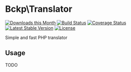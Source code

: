 Bckp\Translator
====================

[![Downloads this Month](https://img.shields.io/packagist/dm/bckp/translator-nette.svg)](https://packagist.org/packages/bckp/translator-nette)
[![Build Status](https://travis-ci.org/bckp/translator-nette.svg?branch=master)](https://travis-ci.org/bckp/translator-nette)
[![Coverage Status](https://coveralls.io/repos/github/bckp/translator-nette/badge.svg?branch=master)](https://coveralls.io/github/bckp/translator-nette?branch=master)
[![Latest Stable Version](https://poser.pugx.org/bckp/translator-nette/v/stable)](https://packagist.org/packages/bckp/translator-nette)
[![License](https://img.shields.io/badge/license-New%20BSD-blue.svg)](https://github.com/nette/application/blob/master/license.md)

Simple and fast PHP translator

Usage
-----
TODO

